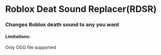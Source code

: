 # Roblox Deat Sound Replacer(RDSR)
### Changes Roblox death sound to any you want

#### Limitations:
Only OGG file supported
